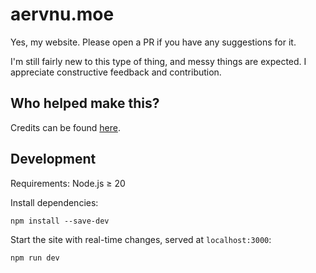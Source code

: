 # aervnu.moe 

Yes, my website. Please open a PR if you have any suggestions for it.

I'm still fairly new to this type of thing, and messy things are expected. I appreciate constructive feedback and contribution.

## Who helped make this?

Credits can be found [here](https://aervnu.moe/credits).

## Development

Requirements: Node.js ≥ 20

Install dependencies:

`npm install --save-dev`

Start the site with real-time changes, served at `localhost:3000`:

`npm run dev`
